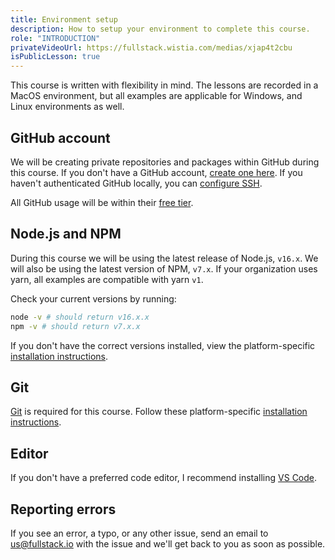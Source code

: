 ```yaml
---
title: Environment setup
description: How to setup your environment to complete this course.
role: "INTRODUCTION"
privateVideoUrl: https://fullstack.wistia.com/medias/xjap4t2cbu
isPublicLesson: true
---
```



This course is written with flexibility in mind. The lessons are recorded in a MacOS environment, but all examples are applicable for Windows, and Linux environments as well.

## GitHub account

We will be creating private repositories and packages within GitHub during this course. If you don't have a GitHub account, [create one here](https://github.com/join). If you haven't authenticated GitHub locally, you can [configure SSH](https://docs.github.com/en/github/authenticating-to-github/connecting-to-github-with-ssh).

All GitHub usage will be within their [free tier](https://github.com/pricing).

## Node.js and NPM

During this course we will be using the latest release of Node.js, `v16.x`. We will also be using the latest version of NPM, `v7.x`. If your organization uses yarn, all examples are compatible with yarn `v1`.

Check your current versions by running:

```bash
node -v # should return v16.x.x
npm -v # should return v7.x.x
```

If you don't have the correct versions installed, view the platform-specific [installation instructions](https://nodejs.org/en/download/package-manager/).

## Git

[Git](https://git-scm.com/) is required for this course. Follow these platform-specific [installation instructions](https://git-scm.com/book/en/v2/Getting-Started-Installing-Git).

## Editor

If you don't have a preferred code editor, I recommend installing [VS Code](https://code.visualstudio.com/).

## Reporting errors

If you see an error, a typo, or any other issue, send an email to [us@fullstack.io](mailto:us@fullstack.io) with the issue and we'll get back to you as soon as possible.
